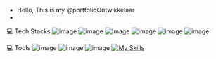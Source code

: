 +  Hello, This is my @portfolioOntwikkelaar
+  

💻 Tech Stacks
![image](https://user-images.githubusercontent.com/58941189/185805887-0359985a-9f80-49b0-8845-239350a1dc65.png) ![image](https://user-images.githubusercontent.com/58941189/185805915-140f7eb9-0d66-4a84-84ee-ebdcae2d10b3.png) ![image](https://user-images.githubusercontent.com/58941189/185805925-d6a7b6f7-8ce8-466a-a591-77adbdf3cd70.png)  ![image](https://user-images.githubusercontent.com/58941189/185805943-f9ce1ad3-1b18-455b-b0d0-a8e6e5d065c7.png) ![image](https://user-images.githubusercontent.com/58941189/185805954-7de5e420-ae26-4ad0-ae4a-5ccab35aed12.png) ![image](https://user-images.githubusercontent.com/58941189/185805997-8cfcd885-0e1c-4866-b460-426f3f065f0f.png)


💻 Tools
![image](https://user-images.githubusercontent.com/58941189/185806051-0fa8382c-7302-421e-a115-694a32367873.png) ![image](https://user-images.githubusercontent.com/58941189/185806059-62df3fd7-d0fc-4f79-b4ea-e7e519d3d5d2.png) ![image](https://user-images.githubusercontent.com/58941189/185806071-ed83f61d-97bb-49fd-9122-a99656b3314f.png) [![My Skills](https://skillicons.dev/icons?i=nodejs,react,atom,blender,mongodb,mysql,nextjs,p5js,tailwind,threejs,ts,fastapi,figma&theme=light)](https://skillicons.dev)



